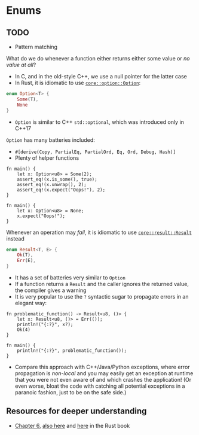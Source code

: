 # Enums

## TODO
+ Pattern matching

What do we do whenever a function either returns either some value or _no value at all_?
+ In C, and in the old-style C++, we use a null pointer for the latter case
+ In Rust, it is idiomatic to use [`core::option::Option`](https://doc.rust-lang.org/core/option/enum.Option.html):
```rust
enum Option<T> {
    Some(T),
    None
}
```
+ `Option` is similar to C++ `std::optional`, which was introduced only in C++17

`Option` has many batteries included:
+ `#[derive(Copy, PartialEq, PartialOrd, Eq, Ord, Debug, Hash)]`
+ Plenty of helper functions
```rust,editable
fn main() {
    let x: Option<u8> = Some(2);
    assert_eq!(x.is_some(), true);
    assert_eq!(x.unwrap(), 2);
    assert_eq!(x.expect("Oops!"), 2);
}
```
```rust,editable
fn main() {
    let x: Option<u8> = None;
    x.expect("Oops!");
}
```

Whenever an operation may _fail_, it is idiomatic to use [`core::result::Result`](https://doc.rust-lang.org/core/result/enum.Result.html) instead
```rust
enum Result<T, E> {
    Ok(T),
    Err(E),
}
```
+ It has a set of batteries very similar to `Option`
+ If a function returns a `Result` and the caller ignores the returned value, the compiler gives a warning
+ It is very popular to use the `?` syntactic sugar to propagate errors in an elegant way:
```rust,editable
fn problematic_function() -> Result<u8, ()> {
    let x: Result<u8, ()> = Err(());
    println!("{:?}", x?);
    Ok(4)
}

fn main() {
    println!("{:?}", problematic_function());
}
```
+ Compare this approach with C++/Java/Python exceptions, where error propagation is _non-local_ and you may easily get an exception at runtime that you were not even aware of and which crashes the application! (Or even worse, bloat the code with catching all potential exceptions in a paranoic fashion, just to be on the safe side.)

## Resources for deeper understanding
+ [Chapter 6](https://doc.rust-lang.org/book/ch06-00-enums.html), [also here](https://doc.rust-lang.org/book/ch02-00-guessing-game-tutorial.html#handling-potential-failure-with-the-result-type) and [here](https://doc.rust-lang.org/book/ch09-02-recoverable-errors-with-result.html) in the Rust book
